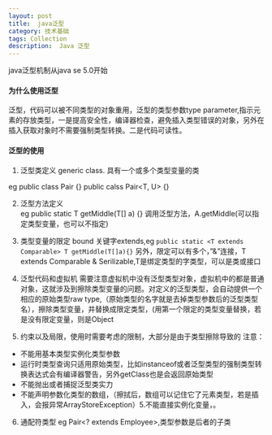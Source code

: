 ```yaml
---
layout: post
title:  java泛型
category: 技术基础
tags: Collection
description:  Java 泛型
---
```


java泛型机制从java se 5.0开始
#### 为什么使用泛型
泛型，代码可以被不同类型的对象重用，泛型的类型参数type parameter,指示元素的存放类型，一是提高安全性，编译器检查，避免插入类型错误的对象，另外在插入获取对象时不需要强制类型转换。二是代码可读性。


#### 泛型的使用



1. 泛型类定义 generic class.
具有一个或多个类型变量的类

eg 
    public class Pair<T> {}
    public calss Pair<T, U> {}


2. 泛型方法定义  
eg
    public static <T>T getMiddle(T[] a) {}
调用泛型方法，A.<String>getMiddle(可以指定类型变量，也可以不指定)

3. 类型变量的限定 bound
关键字extends,eg
 `public static <T extends Comparable> T getMiddle(T[]a){}`
另外，限定可以有多个，”&”连接，T extends Comparable & Serilizable,T是绑定类型的字类型，可以是类或接口

4. 泛型代码和虚拟机
需要注意虚拟机中没有泛型类型对象，虚拟机中的都是普通对象，这就涉及到擦除类型变量的问题。对定义的泛型类型，会自动提供一个相应的原始类型raw type,（原始类型的名字就是去掉类型参数后的泛型类型名），擦除类型变量，并替换成限定类型，(用第一个限定的类型变量替换，若是没有限定变量，则是Object

5. 约束以及局限，使用时需要考虑的限制，大部分是由于类型擦除导致的
注意：
-  不能用基本类型实例化类型参数
-  运行时类型查询只适用原始类型，比如instanceof或者泛型类型的强制类型转换表达式会有编译器警告，另外getClass也是会返回原始类型
-  不能抛出或者捕捉泛型类实力
-  不能声明参数化类型的数组，（擦拭后，数组可以记住它了元素类型，若是插入，会报异常ArrayStoreException）5.不能直接实例化变量，。

6. 通配符类型
eg Pair<? extends Employee>,类型参数是后者的子类

